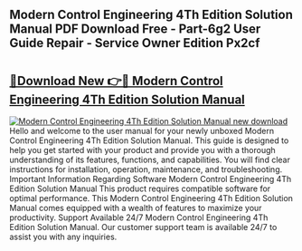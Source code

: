 ## Modern Control Engineering 4Th Edition Solution Manual PDF Download Free - Part-6g2 User Guide Repair - Service Owner Edition Px2cf

# <h2><a href="http://bc70027.oget.top/?id=Modern+Control+Engineering+4Th+Edition+Solution+Manual">🔗Download New 👉🔴 Modern Control Engineering 4Th Edition Solution Manual</a></h2>

[![Modern Control Engineering 4Th Edition Solution Manual new download](https://i.imgur.com/5g1atiW.png)](http://bc70027.oget.top/?id=Modern+Control+Engineering+4Th+Edition+Solution+Manual)
Hello and welcome to the user manual for your newly unboxed Modern Control Engineering 4Th Edition Solution Manual. This guide is designed to help you get started with your product and provide you with a thorough understanding of its features, functions, and capabilities. You will find clear instructions for installation, operation, maintenance, and troubleshooting. Important Information Regarding Software Modern Control Engineering 4Th Edition Solution Manual This product requires compatible software for optimal performance. This Modern Control Engineering 4Th Edition Solution Manual comes equipped with a wealth of features to maximize your productivity. Support Available 24/7 Modern Control Engineering 4Th Edition Solution Manual. Our customer support team is available 24/7 to assist you with any inquiries.
